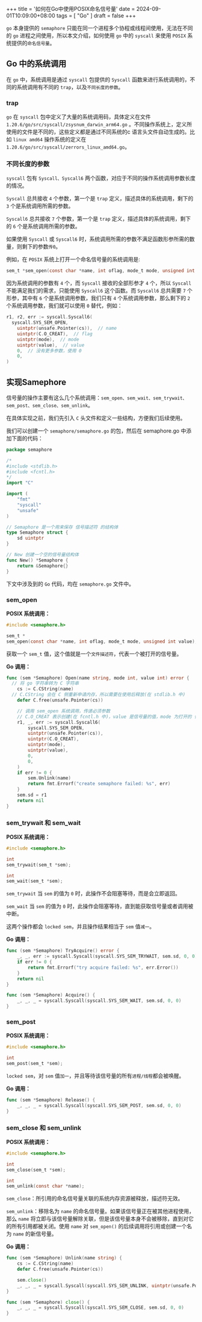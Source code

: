 +++
title = '如何在Go中使用POSIX命名信号量'
date = 2024-09-01T10:09:00+08:00
tags = [ "Go" ]
draft = false
+++

`go` 本身提供的 `semaphore` 只能在同一个进程多个协程或线程间使用，无法在不同的 `go` 进程之间使用，所以本文介绍，如何使用 `go` 中的 `syscall` 来使用 `POSIX` 系统提供的`命名信号量`。

## Go 中的系统调用

在 `go` 中，系统调用是通过 `syscall` 包提供的 `Syscall` 函数来进行系统调用的，不同的系统调用有不同的 `trap`，以及`不同长度的参数`。

### trap

`go` 在 `syscall` 包中定义了大量的系统调用码，具体定义在文件`1.20.6/go/src/syscall/zsysnum_darwin_arm64.go` 。不同操作系统上，定义所使用的文件是不同的，这些定义都是通过不同系统的c 语言头文件自动生成的。比如 `linux amd64` 操作系统的定义在`1.20.6/go/src/syscall/zerrors_linux_amd64.go`。

### 不同长度的参数

`syscall` 包有 `Syscall、Syscall6` 两个函数，对应于不同的操作系统调用参数长度的情况。

`Syscall` 总共接收 `4` 个参数，第一个是 `trap` 定义，描述具体的系统调用，剩下的 `3` 个是系统调用所需的参数。

`Syscall6` 总共接收 `7` 个参数，第一个是 `trap` 定义，描述具体的系统调用，剩下的 `6` 个是系统调用所需的参数。

如果使用 `Syscall` 或 `Syscall6` 时，系统调用所需的参数不满足函数形参所需的数量，则剩下的参数`传0`。

例如，在 `POSIX` 系统上打开一个命名信号量的系统调用是:

```c
sem_t *sem_open(const char *name, int oflag, mode_t mode, unsigned int value);
```

因为系统调用的参数有 `4` 个，而 `Syscall` 接收的全部形参才 `4` 个，所以 `Syscall` 不能满足我们的需求，只能使用 `Syscall6` 这个函数。而 `Syscall6` 总共需要 `7` 个形参，其中有 `6` 个是系统调用参数，我们只有 `4` 个系统调用参数，那么剩下的 `2` 个系统调用参数，我们就可以使用 `0` 替代，例如：

```go
r1, r2, err := syscall.Syscall6(
  syscall.SYS_SEM_OPEN,
	uintptr(unsafe.Pointer(cs)),  // name
	uintptr(C.O_CREAT),  // flag
	uintptr(mode),  // mode
	uintptr(value),  // value
	0,  // 没有更多参数，使用 0
	0,
)
```

## 实现Samephore

信号量的操作主要有这么几个系统调用：`sem_open、sem_wait、sem_trywait、sem_post、sem_close、sem_unlink`。

在具体实现之前，我们先引入 `C` 头文件和定义一些结构，方便我们后续使用。

我们可以创建一个  `semaphore/semaphore.go` 的包，然后在 semaphore.go 中添加下面的代码：

```go
package semaphore

/*
#include <stdlib.h>
#include <fcntl.h>
*/
import "C"

import (
	"fmt"
	"syscall"
	"unsafe"
)

// Semaphore 是一个用来保存 信号描述符 的结构体
type Semaphore struct {
	sd uintptr
}

// New 创建一个空的信号量结构体
func New() *Semaphore {
	return &Semaphore{}
}
```

下文中涉及到的 `Go` 代码，均在 `semaphore.go` 文件中。

### sem_open

**POSIX 系统调用：**

```c
#include <semaphore.h>

sem_t *
sem_open(const char *name, int oflag, mode_t mode, unsigned int value);
```

获取一个 `sem_t` 值，这个值就是一个`文件描述符`，代表一个被打开的信号量。

**Go 调用：**

```go
func (sem *Semaphore) Open(name string, mode int, value int) error {
  // 将 go 字符串转为 C 字符串
	cs := C.CString(name)
  // C.CString 会在 C 侧重新申请内存，所以需要在使用后释放(在 stdlib.h 中)
	defer C.free(unsafe.Pointer(cs))

	// 调用 sem_open 系统调用，传递必须参数
	// C.O_CREAT 表示创建(在 fcntl.h 中)，value 是信号量的值，mode 为打开的 信号描述符 的状态
	r1, _, err := syscall.Syscall6(
		syscall.SYS_SEM_OPEN,
		uintptr(unsafe.Pointer(cs)),
		uintptr(C.O_CREAT),
		uintptr(mode),
		uintptr(value),
		0,
		0,
	)
	if err != 0 {
		sem.Unlink(name)
		return fmt.Errorf("create semaphore failed: %s", err)
	}
	sem.sd = r1
	return nil
}
```

### sem_trywait 和 sem_wait

**POSIX 系统调用：**

```c
#include <semaphore.h>

int
sem_trywait(sem_t *sem);

int
sem_wait(sem_t *sem);
```

`sem_trywait` 当 `sem` 的值为 `0` 时，此操作不会阻塞等待，而是会立即返回。

`sem_wait` 当 `sem` 的值为 `0` 时，此操作会阻塞等待，直到能获取信号量或者调用被中断。

这两个操作都会 `locked sem`，并且操作结果相当于 `sem` 值`减一`。

**Go 调用：**

```go
func (sem *Semaphore) TryAcquire() error {
	_, _, err := syscall.Syscall(syscall.SYS_SEM_TRYWAIT, sem.sd, 0, 0)
	if err != 0 {
		return fmt.Errorf("try acquire failed: %s", err.Error())
	}
	return nil
}

func (sem *Semaphore) Acquire() {
	_, _, _ = syscall.Syscall(syscall.SYS_SEM_WAIT, sem.sd, 0, 0)
}
```

### sem_post

**POSIX 系统调用：**

```c
#include <semaphore.h>

int
sem_post(sem_t *sem);
```

`locked sem`，对 `sem` 值`加一`，并且等待该信号量的所有`进程/线程`都会被唤醒。

**Go 调用：**

```go
func (sem *Semaphore) Release() {
	_, _, _ = syscall.Syscall(syscall.SYS_SEM_POST, sem.sd, 0, 0)
}
```

### sem_close 和 sem_unlink

**POSIX 系统调用：**

```c
#include <semaphore.h>

int
sem_close(sem_t *sem);

int
sem_unlink(const char *name);
```

`sem_close`：所引用的命名信号量关联的系统内存资源被释放，描述符无效。

`sem_unlink`：移除名为 `name` 的命名信号量。如果该信号量正在被其他进程使用，那么 `name` 将立即与该信号量解除关联，但是该信号量本身不会被移除，直到对它的所有引用都被关闭。使用 `name` 对 `sem_open()` 的后续调用将引用或创建一个名为 `name` 的新信号量。

**Go 调用：**

```go
func (sem *Semaphore) Unlink(name string) {
	cs := C.CString(name)
	defer C.free(unsafe.Pointer(cs))

	sem.close()
	_, _, _ = syscall.Syscall(syscall.SYS_SEM_UNLINK, uintptr(unsafe.Pointer(cs)), 0, 0)
}

func (sem *Semaphore) close() {
	_, _, _ = syscall.Syscall(syscall.SYS_SEM_CLOSE, sem.sd, 0, 0)
}
```
